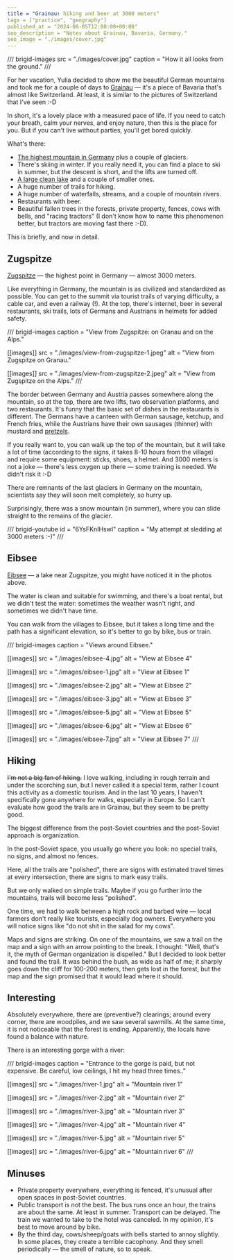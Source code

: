 ```yaml
---
title = "Grainau: hiking and beer at 3000 meters"
tags = ["practice", "geography"]
published_at = "2024-08-05T12:00:00+00:00"
seo_description = "Notes about Grainau, Bavaria, Germany."
seo_image = "./images/cover.jpg"
---
```


/// brigid-images
src = "./images/cover.jpg"
caption = "How it all looks from the ground."
///

For her vacation, Yulia decided to show me the beautiful German mountains and took me for a couple of days to [Grainau](https://en.wikipedia.org/wiki/Grainau) — it's a piece of Bavaria that's almost like Switzerland. At least, it is similar to the pictures of Switzerland that I've seen :-D

In short, it's a lovely place with a measured pace of life. If you need to catch your breath, calm your nerves, and enjoy nature, then this is the place for you. But if you can't live without parties, you'll get bored quickly.

What's there:

- [The highest mountain in Germany](https://en.wikipedia.org/wiki/Zugspitze) plus a couple of glaciers.
- There's skiing in winter. If you really need it, you can find a place to ski in summer, but the descent is short, and the lifts are turned off.
- [A large clean lake](https://en.wikipedia.org/wiki/Eibsee) and a couple of smaller ones.
- A huge number of trails for hiking.
- A huge number of waterfalls, streams, and a couple of mountain rivers.
- Restaurants with beer.
- Beautiful fallen trees in the forests, private property, fences, cows with bells, and "racing tractors" (I don't know how to name this phenomenon better, but tractors are moving fast there :-D).

This is briefly, and now in detail.

## Zugspitze

[Zugspitze](https://en.wikipedia.org/wiki/Zugspitze) — the highest point in Germany — almost 3000 meters.

Like everything in Germany, the mountain is as civilized and standardized as possible. You can get to the summit via tourist trails of varying difficulty, a cable car, and even a railway (!). At the top, there's internet, beer in several restaurants, ski trails, lots of Germans and Austrians in helmets for added safety.

/// brigid-images
caption = "View from Zugspitze: on Granau and on the Alps."

[[images]]
src = "./images/view-from-zugspitze-1.jpeg"
alt = "View from Zugspitze on Granau."

[[images]]
src = "./images/view-from-zugspitze-2.jpeg"
alt = "View from Zugspitze on the Alps."
///

The border between Germany and Austria passes somewhere along the mountain, so at the top, there are two lifts, two observation platforms, and two restaurants. It's funny that the basic set of dishes in the restaurants is different. The Germans have a canteen with German sausage, ketchup, and French fries, while the Austrians have their own sausages (thinner) with mustard and [pretzels](https://en.wikipedia.org/wiki/Pretzel).

If you really want to, you can walk up the top of the mountain, but it will take a lot of time (according to the signs, it takes 8-10 hours from the village) and require some equipment: sticks, shoes, a helmet. And 3000 meters is not a joke — there's less oxygen up there — some training is needed. We didn't risk it :-D

There are remnants of the last glaciers in Germany on the mountain, scientists say they will soon melt completely, so hurry up.

Surprisingly, there was a snow mountain (in summer), where you can slide straight to the remains of the glacier.

/// brigid-youtube
id = "6YsFKnIHswI"
caption = "My attempt at sledding at 3000 meters :-)"
///

## Eibsee

[Eibsee](https://en.wikipedia.org/wiki/Eibsee) — a lake near Zugspitze, you might have noticed it in the photos above.

The water is clean and suitable for swimming, and there's a boat rental, but we didn't test the water: sometimes the weather wasn't right, and sometimes we didn't have time.

You can walk from the villages to Eibsee, but it takes a long time and the path has a significant elevation, so it's better to go by bike, bus or train.

/// brigid-images
caption = "Views around Eibsee."

[[images]]
src = "./images/eibsee-4.jpg"
alt = "View at Eibsee 4"

[[images]]
src = "./images/eibsee-1.jpg"
alt = "View at Eibsee 1"

[[images]]
src = "./images/eibsee-2.jpg"
alt = "View at Eibsee 2"

[[images]]
src = "./images/eibsee-3.jpg"
alt = "View at Eibsee 3"

[[images]]
src = "./images/eibsee-5.jpg"
alt = "View at Eibsee 5"

[[images]]
src = "./images/eibsee-6.jpg"
alt = "View at Eibsee 6"

[[images]]
src = "./images/eibsee-7.jpg"
alt = "View at Eibsee 7"
///

## Hiking

~~I'm not a big fan of hiking.~~ I love walking, including in rough terrain and under the scorching sun, but I never called it a special term, rather I count this activity as a domestic tourism. And in the last 10 years, I haven't specifically gone anywhere for walks, especially in Europe. So I can't evaluate how good the trails are in Grainau, but they seem to be pretty good.

The biggest difference from the post-Soviet countries and the post-Soviet approach is organization.

In the post-Soviet space, you usually go where you look: no special trails, no signs, and almost no fences.

Here, all the trails are "polished", there are signs with estimated travel times at every intersection, there are signs to mark easy trails.

But we only walked on simple trails. Maybe if you go further into the mountains, trails will become less "polished".

One time, we had to walk between a high rock and barbed wire — local farmers don't really like tourists, especially dog owners. Everywhere you will notice signs like "do not shit in the salad for my cows".

Maps and signs are striking. On one of the mountains, we saw a trail on the map and a sign with an arrow pointing to the break. I thought: "Well, that's it, the myth of German organization is dispelled." But I decided to look better and found the trail. It was behind the bush, as wide as half of me; it sharply goes down the cliff for 100-200 meters, then gets lost in the forest, but the map and the sign promised that it would lead where it should.

## Interesting

Absolutely everywhere, there are (preventive?) clearings; around every corner, there are woodpiles, and we saw several sawmills. At the same time, it is not noticeable that the forest is ending. Apparently, the locals have found a balance with nature.

There is an interesting gorge with a river:

/// brigid-images
caption = "Entrance to the gorge is paid, but not expensive. Be careful, low ceilings, I hit my head three times.."

[[images]]
src = "./images/river-1.jpg"
alt = "Mountain river 1"

[[images]]
src = "./images/river-2.jpg"
alt = "Mountain river 2"

[[images]]
src = "./images/river-3.jpg"
alt = "Mountain river 3"

[[images]]
src = "./images/river-4.jpg"
alt = "Mountain river 4"

[[images]]
src = "./images/river-5.jpg"
alt = "Mountain river 5"

[[images]]
src = "./images/river-6.jpg"
alt = "Mountain river 6"
///

## Minuses

- Private property everywhere, everything is fenced, it's unusual after open spaces in post-Soviet countries.
- Public transport is not the best. The bus runs once an hour, the trains are about the same. At least in summer. Transport can be delayed. The train we wanted to take to the hotel was canceled. In my opinion, it's best to move around by bike.
- By the third day, cows/sheep/goats with bells started to annoy slightly. In some places, they create a terrible cacophony. And they smell periodically — the smell of nature, so to speak.

